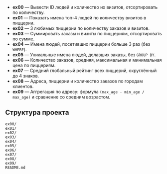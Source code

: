 - **ex00** — Вывести ID людей и количество их визитов, отсортировать по количеству.
- **ex01** — Показать имена топ-4 людей по количеству визитов в пиццерии.
- **ex02** — 3 любимых пиццерии по количеству заказов и визитов.
- **ex03** — Суммировать заказы и визиты по пиццериям, отсортировать по сумме.
- **ex04** — Имена людей, посетивших пиццерии больше 3 раз (без `WHERE`).
- **ex05** — Уникальные имена людей, делавших заказы, без `GROUP BY`.
- **ex06** — Количество заказов, средняя, максимальная и минимальная цена по пиццериям.
- **ex07** — Средний глобальный рейтинг всех пиццерий, округлённый до 4 знаков.
- **ex08** — Адреса, пиццерии и количество заказов по городам клиентов.
- **ex09** — Аггрегация по адресу: формула `(max_age - min_age / max_age)` и сравнение со средним возрастом.

## Структура проекта

```
ex00/
ex01/
ex02/
ex03/
ex04/
ex05/
ex06/
ex07/
ex08/
ex09/
README.md
```